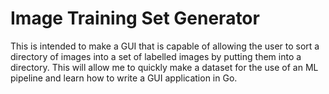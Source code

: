 # Image Training Set Generator
This is intended to make a GUI that is capable of allowing the user to
sort a directory of images into a set of labelled images by putting them into a directory.
This will allow me to quickly make a dataset for the use of an ML pipeline and learn
how to write a GUI application in Go.